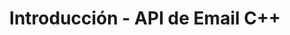 ---
title: "Introducción - API de Email C++"
description: "Comienza con la API de Email C++ y aprende sobre la visión general del producto, formatos de archivo compatibles, instalación, etc."
url: /es/cpp/getting-started/
weight: 10
type: docs
linktitle: "Introducción"
---